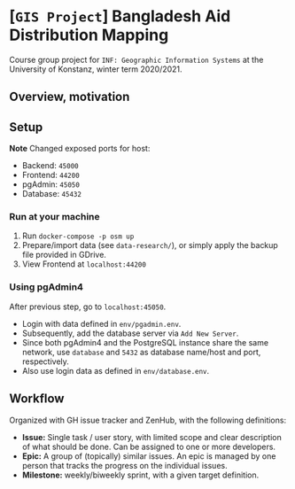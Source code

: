# [`GIS Project`] Bangladesh Aid Distribution Mapping

Course group project for `INF: Geographic Information Systems` at the
University of Konstanz, winter term 2020/2021.

## Overview, motivation

## Setup

**Note** Changed exposed ports for host:

* Backend: `45000`
* Frontend: `44200`
* pgAdmin: `45050`
* Database: `45432`

### Run at your machine

1. Run `docker-compose -p osm up`
2. Prepare/import data (see `data-research/`), or simply apply the
   backup file provided in GDrive.
3. View Frontend at `localhost:44200`
   

### Using pgAdmin4

After previous step, go to `localhost:45050`. 

- Login with data defined in `env/pgadmin.env`. 
- Subsequently, add the database server via `Add New Server`. 
- Since both pgAdmin4 and the PostgreSQL
    instance share the same network, use `database` and `5432` 
    as database name/host and port, respectively.
- Also use login data as defined in `env/database.env`.


## Workflow 

Organized with GH issue tracker and ZenHub, with the following definitions:

* **Issue:** Single task / user story, with limited scope and clear description
    of what should be done. Can be assigned to one or more developers.
* **Epic:** A group of (topically) similar issues. An epic is managed by one
  person that tracks the progress on the individual issues.
* **Milestone:** weekly/biweekly sprint, with a given target definition.
